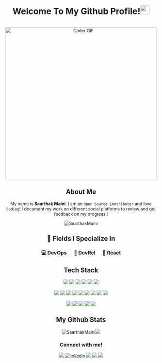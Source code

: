 <div align="center">
 <h1>Welcome To My Github Profile!<img src="https://user-images.githubusercontent.com/42378118/110234147-e3259600-7f4e-11eb-95be-0c4047144dea.gif" width="30"></h1>
<br>
<img src="https://media.giphy.com/media/SWoSkN6DxTszqIKEqv/giphy.gif" alt="Coder GIF" width="500">
<br>

## About Me 
 
My name is **Saarthak Maini**. I am an `Open Source Contributer` and love `Coding`! I document my work on different social platforms to review and get feedback on my progress!!
<p align="center"> <img src="https://komarev.com/ghpvc/?username=SaarthakMaini" alt="SaarthakMaini" /> </p>


##  🌱 Fields I Specialize In
### :computer: DevOps       &ensp;&ensp;        :raising_hand: DevRel        &ensp;&ensp;      :sparkler: React

## Tech Stack


<p align="center">
  <img src="https://img.shields.io/badge/Python-3776AB?style=for-the-badge&logo=python&logoColor=purple"/> 
  <img src="https://img.shields.io/badge/Docker-1abfe8?style=for-the-badge&logo=docker&logoColor=white"/>
  <img src="https://img.shields.io/badge/Kubernetes-1348c2?style=for-the-badge&logo=kubernetes&logoColor=white"/>
  <img src="https://img.shields.io/badge/Golang-eb0771?style=for-the-badge&logo=go&logoColor=white"/>
  <img src="https://img.shields.io/badge/Jenkins-D24939?style=for-the-badge&logo=Jenkins&logoColor=white">
  <img src="https://img.shields.io/badge/Linux-FCC624?style=for-the-badge&logo=linux&logoColor=black">
  <br><br>
  <img src="https://img.shields.io/badge/React-20232A?style=for-the-badge&logo=react&logoColor=61DAFB">
  <img src="https://img.shields.io/badge/HTML-239120?style=for-the-badge&logo=html5&logoColor=white"/>
  <img src="https://img.shields.io/badge/CSS-de1dd1?&style=for-the-badge&logo=css3&logoColor=white"/>
  <img src="https://img.shields.io/badge/JavaScript-F7DF1E?style=for-the-badge&logo=javascript&logoColor=black"/> 
  <img src="https://img.shields.io/badge/Markdown-000000?style=for-the-badge&logo=markdown&logoColor=white"/>  
  <img src="https://img.shields.io/badge/Bootstrap-563D7C?style=for-the-badge&logo=bootstrap&logoColor=white"/>  
  <img src="https://img.shields.io/badge/MySQL-00000F?style=for-the-badge&logo=mysql&logoColor=white"/> 
  <img src="https://img.shields.io/badge/SQLite-07405E?style=for-the-badge&logo=sqlite&logoColor=white"/> 
  <img src="https://img.shields.io/badge/-%20DOM-purple?style=for-the-badge&logo=DOM&logoColor=purple"?/>
  <br><br>
  <img src="https://img.shields.io/badge/C%2B%2B-00599C?style=for-the-badge&logo=c%2B%2B&logoColor=white">
  <img src="https://img.shields.io/badge/Java-ED8B00?style=for-the-badge&logo=openjdk&logoColor=white">
  <img src="	https://img.shields.io/badge/C-00599C?style=for-the-badge&logo=c&logoColor=white">
  <img src="https://img.shields.io/badge/PHP-777BB4?style=for-the-badge&logo=php&logoColor=white">
  <img src="https://img.shields.io/badge/Shell_Script-121011?style=for-the-badge&logo=gnu-bash&logoColor=white">
  
</p>
 
## My Github Stats
<p><img src="https://github-readme-stats.vercel.app/api?username=SaarthakMaini&show_icons=true" alt="SaarthakMaini" /><a href="https://git.io/streak-stats"><img src="https://streak-stats.demolab.com?user=SaarthakMaini"/></a></p>

 
###  Connect with me!
  <a href="https://twitter.com/saartwts">
    <img src="https://img.shields.io/badge/Twitter-1DA1F2?style=for-the-badge&logo=twitter&logoColor=white">
  </a>
  <a href="https://www.linkedin.com/in/saarthak-maini-74849222a/" target="_blank">
    <img src=https://img.shields.io/badge/linkedin-%231E77B5.svg?&style=for-the-badge&logo=linkedin&logoColor=white alt=linkedin style="margin-bottom: 5px;" />
  </a>
  <a href="https://leetcode.com/saarthakmaini/">
    <img src="https://img.shields.io/badge/-LeetCode-FFA116?style=for-the-badge&logo=LeetCode&logoColor=black">
  </a>
  <a href="https://www.youtube.com/@saarthakmaini1819">
    <img src="https://img.shields.io/badge/YouTube-FF0000?style=for-the-badge&logo=youtube&logoColor=white">
  </a>
  <a href="https://www.biodrop.io/SaarthakMaini">
    <img src="https://img.shields.io/badge/BioDrop-9146FF?style=for-the-badge&logo=linkfree&logoColor=white">
  </a>


 </div>
